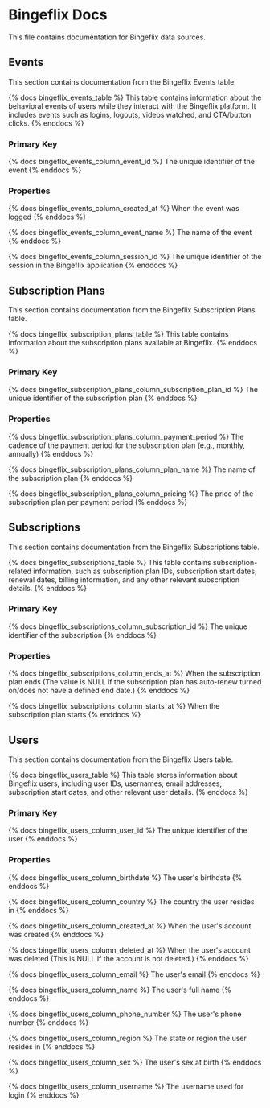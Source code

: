 # Bingeflix Docs
This file contains documentation for Bingeflix data sources.

## Events
This section contains documentation from the Bingeflix Events table.

{% docs bingeflix_events_table %}
This table contains information about the behavioral events of users while they interact with the Bingeflix platform. It includes events such as logins, logouts, videos watched, and CTA/button clicks.
{% enddocs %}

### Primary Key
{% docs bingeflix_events_column_event_id %}
The unique identifier of the event
{% enddocs %}

### Properties
{% docs bingeflix_events_column_created_at %}
When the event was logged
{% enddocs %}

{% docs bingeflix_events_column_event_name %}
The name of the event
{% enddocs %}

{% docs bingeflix_events_column_session_id %}
The unique identifier of the session in the Bingeflix application
{% enddocs %}

## Subscription Plans
This section contains documentation from the Bingeflix Subscription Plans table.

{% docs bingeflix_subscription_plans_table %}
This table contains information about the subscription plans available at Bingeflix.
{% enddocs %}

### Primary Key
{% docs bingeflix_subscription_plans_column_subscription_plan_id %}
The unique identifier of the subscription plan
{% enddocs %}

### Properties
{% docs bingeflix_subscription_plans_column_payment_period %}
The cadence of the payment period for the subscription plan (e.g., monthly, annually)
{% enddocs %}

{% docs bingeflix_subscription_plans_column_plan_name %}
The name of the subscription plan
{% enddocs %}

{% docs bingeflix_subscription_plans_column_pricing %}
The price of the subscription plan per payment period
{% enddocs %}

## Subscriptions
This section contains documentation from the Bingeflix Subscriptions table.

{% docs bingeflix_subscriptions_table %}
This table contains subscription-related information, such as subscription plan IDs, subscription start dates, renewal dates, billing information, and any other relevant subscription details.
{% enddocs %}

### Primary Key
{% docs bingeflix_subscriptions_column_subscription_id %}
The unique identifier of the subscription
{% enddocs %}

### Properties
{% docs bingeflix_subscriptions_column_ends_at %}
When the subscription plan ends (The value is NULL if the subscription plan has auto-renew turned on/does not have a defined end date.)
{% enddocs %}

{% docs bingeflix_subscriptions_column_starts_at %}
When the subscription plan starts
{% enddocs %}

## Users
This section contains documentation from the Bingeflix Users table.

{% docs bingeflix_users_table %}
This table stores information about Bingeflix users, including user IDs, usernames, email addresses, subscription start dates, and other relevant user details.
{% enddocs %}

### Primary Key
{% docs bingeflix_users_column_user_id %}
The unique identifier of the user
{% enddocs %}

### Properties
{% docs bingeflix_users_column_birthdate %}
The user's birthdate
{% enddocs %}

{% docs bingeflix_users_column_country %}
The country the user resides in
{% enddocs %}

{% docs bingeflix_users_column_created_at %}
When the user's account was created
{% enddocs %}

{% docs bingeflix_users_column_deleted_at %}
When the user's account was deleted (This is NULL if the account is not deleted.)
{% enddocs %}

{% docs bingeflix_users_column_email %}
The user's email
{% enddocs %}

{% docs bingeflix_users_column_name %}
The user's full name
{% enddocs %}

{% docs bingeflix_users_column_phone_number %}
The user's phone number
{% enddocs %}

{% docs bingeflix_users_column_region %}
 The state or region the user resides in
{% enddocs %}

{% docs bingeflix_users_column_sex %}
The user's sex at birth
{% enddocs %}

{% docs bingeflix_users_column_username %}
The username used for login
{% enddocs %}


